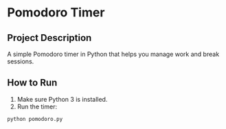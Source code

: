 # Pomodoro Timer

## Project Description
A simple Pomodoro timer in Python that helps you manage work and break sessions.

## How to Run
1. Make sure Python 3 is installed.
2. Run the timer:
```bash
python pomodoro.py
